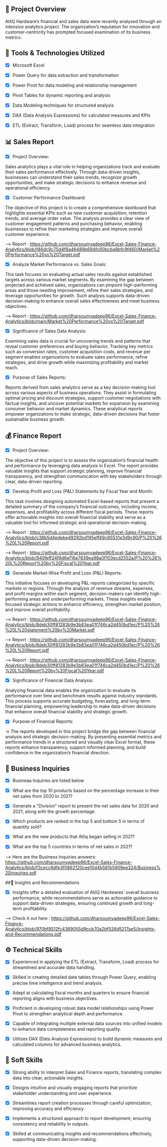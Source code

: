 ## 🔎 Project Overview 

AtliQ Hardware’s financial and sales data were recently analysed through an intensive analytics project. The organization’s reputation for innovation and customer-centricity has prompted focused examination of its business metrics.

## 🧰 Tools & Technologies Utilized

- [x] Microsoft Excel 

- [x] Power Query for data extraction and transformation

- [x] Power Pivot for data modeling and relationship management

- [x] Pivot Tables for dynamic reporting and analysis

- [x] Data Modeling techniques for structured analysis

- [x] DAX (Data Analysis Expressions) for calculated measures and KPIs

- [x] ETL (Extract, Transform, Load) process for seamless data integration


## 📊 Sales Report 

- [x] Project Overview:
      
Sales analytics plays a vital role in helping organizations track and evaluate their sales performance effectively. Through data-driven insights, businesses can understand their sales trends, recognize growth opportunities, and make strategic decisions to enhance revenue and operational efficiency.


- [x] Customer Performance Dashboard:
      
 The objective of this project is to create a comprehensive dashboard that highlights essential KPIs such as new customer acquisition, retention trends, and average order value. The analysis provides a clear view of customer engagement patterns and purchasing behavior, enabling businesses to refine their marketing strategies and improve overall customer experience.

--> Report : https://github.com/dharsoumyadeep96/Excel-Sales-Finance-Analytics/blob/f46dc9c75d4f8a46489b694fc60bcba8bfc9f460/Market%20Performance%20vs%20Target.pdf



- [x]  Analyze Market Performance vs. Sales Goals:
  
 This task focuses on evaluating actual sales results against established targets across various market segments. By examining the gap between projected and achieved sales, organizations can pinpoint high-performing areas and those needing improvement, refine their sales strategies, and leverage opportunities for growth. Such analysis supports data-driven decision-making to enhance overall sales effectiveness and meet business objectives.

 --> Report : https://github.com/dharsoumyadeep96/Excel-Sales-Finance-Analytics/blob/main/Market%20Performance%20vs%20Target.pdf


- [x] Significance of Sales Data Analysis:

 Examining sales data is crucial for uncovering trends and patterns that reveal customer preferences and buying behavior. Tracking key metrics such as conversion rates, customer acquisition costs, and revenue per segment enables organizations to evaluate sales performance, refine strategies, and drive growth while maximizing profitability and market reach.


- [x] Purpose of Sales Reports:

 Reports derived from sales analytics serve as a key decision-making tool across various aspects of business operations. They assist in formulating optimal pricing and discount strategies, support customer negotiations with factual insights, and uncover potential markets for expansion by examining consumer behavior and market dynamics. These analytical reports empower organizations to make strategic, data-driven decisions that foster sustainable business growth.


## 💰 Finance Report

- [x] Project Overview:

 The objective of this project is to assess the organization’s financial health and performance by leveraging data analysis in Excel. The report provides valuable insights that support strategic planning, improve financial transparency, and strengthen communication with key stakeholders through clear, data-driven reporting.

 - [x] Develop Profit and Loss (P&L) Statements by Fiscal Year and Month:

  This task involves designing automated Excel-based reports that present a detailed summary of the company’s financial outcomes, including income, expenses, and profitability across different fiscal periods. These reports offer actionable insights into overall financial stability and serve as a valuable tool for informed strategic and operational decision-making.

   --> Report : https://github.com/dharsoumyadeep96/Excel-Sales-Finance-Analytics/blob/c38b5d4edebe49292bd195eff49c85531e3d9c90/P%20%26%20L%20Report.pdf
   
   --> Report : https://github.com/dharsoumyadeep96/Excel-Sales-Finance-Analytics/blob/940feff24f9d6ef16e7839ea98a0f103ecd2552a/P%20%26%20L%20Report%20by%20Fiscal%20Year.pdf

   - [x] Generate Market-Wise Profit and Loss (P&L) Reports:

 This initiative focuses on developing P&L reports categorized by specific markets or regions. Through the analysis of revenue streams, expenses, and profit margins within each segment, decision-makers can identify high-performing areas and underperforming markets. These insights enable focused strategic actions to enhance efficiency, strengthen market position, and improve overall profitability.

   --> Report : https://github.com/dharsoumyadeep96/Excel-Sales-Finance-Analytics/blob/8deb30ff81283b9e3b83ea01f746ca2d450bd1ec/P%20%26%20L%20statement%20by%20Market.pdf

   --> Report : https://github.com/dharsoumyadeep96/Excel-Sales-Finance-Analytics/blob/8deb30ff81283b9e3b83ea01f746ca2d450bd1ec/P%20%26%20L%20Report.pdf

   --> Report : https://github.com/dharsoumyadeep96/Excel-Sales-Finance-Analytics/blob/8deb30ff81283b9e3b83ea01f746ca2d450bd1ec/P%20%26%20L%20Report%20by%20Fiscal%20Year.pdf


   - [x]  Significance of Financial Data Analysis:

Analyzing financial data enables the organization to evaluate its performance over time and benchmark results against industry standards. This process supports accurate budgeting, forecasting, and long-term financial planning, empowering leadership to make data-driven decisions that enhance overall financial stability and strategic growth.

   - [x]  Purpose of Financial Reports:

→ The reports developed in this project bridge the gap between financial analysis and strategic decision-making. By presenting essential metrics and performance trends in a structured and visually clear Excel format, these reports enhance transparency, support informed planning, and build confidence in the organization’s financial direction.

## 💼 Business Inquiries
  - [x]  Busineaa Inquiries are listed below

  - [x] What are the top 10 products based on the percentage increase in their net sales from 2020 to 2021?
  
  - [x] Generate a "Division" report to present the net sales data for 2020 and 2021, along with the growth percentage.
  
  - [x] Which products are ranked in the top 5 and bottom 5 in terms of quantity sold?
  
  - [x] What are the new products that Atliq began selling in 2021?
 
  - [x] What are the top 5 countries in terms of net sales in 2021?

 --> Here are the Business Inquiries answers: https://github.com/dharsoumyadeep96/Excel-Sales-Finance-Analytics/blob/f3cecc6dfe3f0862120cee10d4b581b5909ee324/Business%20inquiries.pdf

##🌟 Insights and Recommendations

 - [x] Insights offer a detailed evaluation of AtliQ Hardwares’ overall business performance, while recommendations serve as actionable guidance to support data-driven strategies, ensuring continued growth and long-term profitability.

--> Check it out here : https://github.com/dharsoumyadeep96/Excel-Sales-Finance-Analytics/blob/970bf8512fc4369055d9ccb70a2bf526d5217ae5/Insights-and-Recommendations.pdf


## ⚙️ Technical Skills

- [x] Experienced in applying the ETL (Extract, Transform, Load) process for streamlined and accurate data handling.

- [x]  Skilled in creating detailed date tables through Power Query, enabling precise time intelligence and trend analysis.

- [x]  Adept at calculating fiscal months and quarters to ensure financial reporting aligns with business objectives.

- [x]  Proficient in developing robust data model relationships using Power Pivot to strengthen analytical depth and performance.

- [x]  Capable of integrating multiple external data sources into unified models to enhance data completeness and reporting quality.

- [x]  Utilizes DAX (Data Analysis Expressions) to build dynamic measures and calculated columns for advanced business analytics.


## 🤝 Soft Skills

- [x]  Strong ability to interpret Sales and Finance reports, translating complex data into clear, actionable insights.

- [x]  Designs intuitive and visually engaging reports that prioritize stakeholder understanding and user experience.

- [x]  Streamlines report creation processes through careful optimization, improving accuracy and efficiency.

- [x]  Implements a structured approach to report development, ensuring consistency and reliability in outputs.

- [x]  Skilled at communicating insights and recommendations effectively, supporting data-driven decision-making.

   
